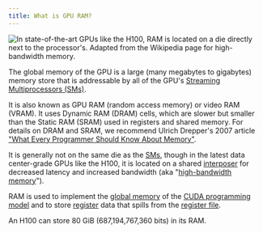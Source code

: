 ```yaml
---
title: What is GPU RAM?
---
```


![In state-of-the-art GPUs like the H100, RAM is located on a die directly next to the processor's. Adapted from the Wikipedia page for [high-bandwidth memory](https://en.wikipedia.org/wiki/High_Bandwidth_Memory).](https://modal-cdn.com/gpu-glossary/terminal-hbm-schematic.svg)

The global memory of the GPU is a large (many megabytes to gigabytes) memory
store that is addressable by all of the GPU's
[Streaming Multiprocessors (SMs)](/device-hardware/streaming-multiprocessor).

It is also known as GPU RAM (random access memory) or video RAM (VRAM). It uses
Dynamic RAM (DRAM) cells, which are slower but smaller than the Static RAM
(SRAM) used in registers and shared memory. For details on DRAM and SRAM, we
recommend Ulrich Drepper's 2007 article
["What Every Programmer Should Know About Memory"](https://people.freebsd.org/~lstewart/articles/cpumemory.pdf).

It is generally not on the same die as the
[SMs](/device-hardware/streaming-multiprocessor), though in the
latest data center-grade GPUs like the H100, it is located on a shared
[interposer](https://en.wikipedia.org/wiki/Interposer) for decreased latency and
increased bandwidth (aka
"[high-bandwidth memory](https://en.wikipedia.org/wiki/High_Bandwidth_Memory)").

RAM is used to implement the
[global memory](/device-software/global-memory) of the
[CUDA programming model](/device-software/cuda-programming-model)
and to store [register](/device-software/registers) data that
spills from the [register file](/device-hardware/register-file).

An H100 can store 80 GiB (687,194,767,360 bits) in its RAM.
